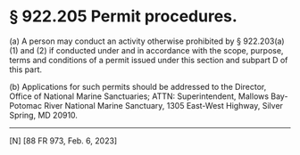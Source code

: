# § 922.205   Permit procedures.

(a) A person may conduct an activity otherwise prohibited by § 922.203(a)(1) and (2) if conducted under and in accordance with the scope, purpose, terms and conditions of a permit issued under this section and subpart D of this part.


(b) Applications for such permits should be addressed to the Director, Office of National Marine Sanctuaries; ATTN: Superintendent, Mallows Bay-Potomac River National Marine Sanctuary, 1305 East-West Highway, Silver Spring, MD 20910.



---

[N] [88 FR 973, Feb. 6, 2023]




